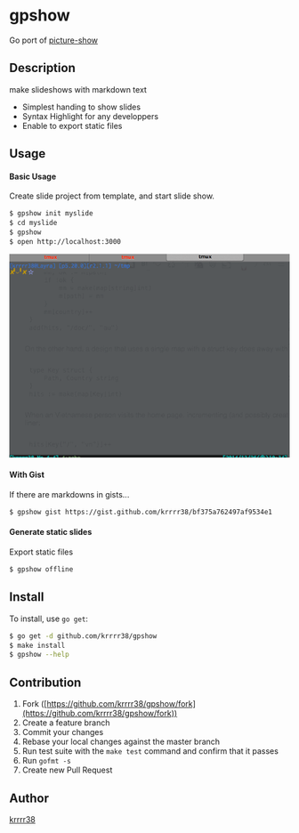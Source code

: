 gpshow
====

Go port of [picture-show](https://github.com/softprops/picture-show)

## Description
make slideshows with markdown text

- Simplest handing to show slides
- Syntax Highlight for any developpers
- Enable to export static files

## Usage

#### Basic Usage
Create slide project from template, and start slide show.
```bash
$ gpshow init myslide
$ cd myslide
$ gpshow
$ open http://localhost:3000
```

![](./images/howto.gif)

#### With Gist
If there are markdowns in gists...
```bash
$ gpshow gist https://gist.github.com/krrrr38/bf375a762497af9534e1
```

#### Generate static slides
Export static files
```bash
$ gpshow offline
```

## Install

To install, use `go get`:

```bash
$ go get -d github.com/krrrr38/gpshow
$ make install
$ gpshow --help
```

## Contribution

1. Fork ([https://github.com/krrrr38/gpshow/fork](https://github.com/krrrr38/gpshow/fork))
1. Create a feature branch
1. Commit your changes
1. Rebase your local changes against the master branch
1. Run test suite with the `make test` command and confirm that it passes
1. Run `gofmt -s`
1. Create new Pull Request

## Author

[krrrr38](https://github.com/krrrr38)
